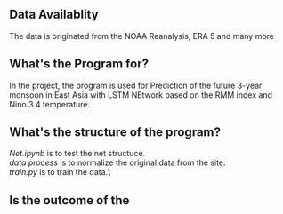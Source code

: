 ## Data Availablity
The data is originated from the NOAA Reanalysis, ERA 5 and many more 
## What's the Program for?
In the project, the program is used for Prediction of the future 3-year monsoon in East Asia with LSTM NEtwork based on the RMM index and Nino 3.4 temperature.
## What's the structure of the program?
*Net.ipynb* is to test the net structuce.\
*data process* is to normalize the original data from the site.\
*train.py* is to train the data.\
## Is the outcome of the